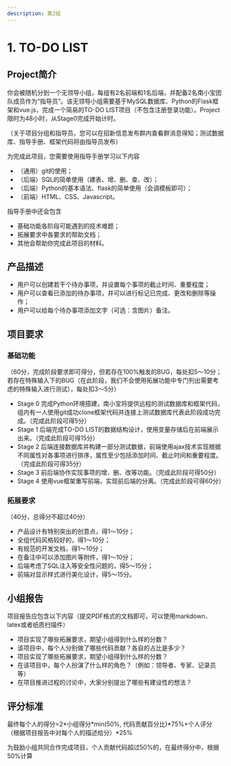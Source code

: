 ```yaml
---
description: 第2组
---
```


# 1. TO-DO LIST

## Project简介

你会被随机分到一个无领导小组，每组有2名前端和1名后端，并配备2名南小宝团队成员作为“指导员”。该无领导小组需要基于MySQL数据库、Python的Flask框架和vue.js，完成一个简易的TO-DO LIST项目（不包含注册登录功能）。Project限时为48小时，从Stage0完成开始计时。&#x20;

（关于项目分组和指导员，您可以在招新信息发布群内查看群消息得知；测试数据库、指导手册、框架代码将由指导员发布）

为完成此项目，您需要使用指导手册学习以下内容

* （通用）git的使用；
* （后端）SQL的简单使用（建表、增、删、查、改）；
* （后端）Python的基本语法、flask的简单使用（会调模板即可）；
* （前端）HTML、CSS、Javascript。

指导手册中还会包含

* 基础功能各阶段可能遇到的技术难题；
* 拓展要求中各要求的帮助文档；
* 其他会帮助你完成此项目的材料。

## 产品描述

* 用户可以创建若干个待办事项，并设置每个事项的截止时间、重要程度；
* 用户可以查看已添加的待办事项，并可以进行标记已完成、更改和删除等操作；
* 用户可以给每个待办事项添加文字（可选：含图片）备注。

## 项目要求

### 基础功能

（60分，完成阶段要求即可得分，但若存在100%触发的BUG，每处扣5～10分；若存在特殊输入下的BUG（在此阶段，我们不会使用拓展功能中专门列出需要考虑的特殊输入进行测试），每处扣3～5分）

* Stage 0 完成Python环境搭建，南小宝将提供远程的测试数据库和框架代码，组内有一人使用git成功clone框架代码并连接上测试数据库代表此阶段成功完成。（完成此阶段可得5分）
* Stage 1 后端完成TO-DO LIST的数据结构设计，使用变量存储后在前端展示出来。（完成此阶段可得15分）
* Stage 2 后端连接数据库并构建一部分测试数据，前端使用ajax技术实现根据不同属性对各事项进行排序，属性至少包括添加时间、截止时间和重要程度。（完成此阶段可得35分）
* Stage 3 前后端协作实现事项的增、删、改等功能。（完成此阶段可得50分）
* Stage 4 使用vue框架重写前端，实现前后端的分离。（完成此阶段可得60分）

### 拓展要求

（40分，总得分不超过40分）

* 产品设计有特别突出的创意点，得1～10分；
* 全组代码风格较好的，得1～10分；
* 有规范的开发文档，得1～10分；
* 在备注中可以添加图片等附件，得1～10分；
* 后端考虑了SQL注入等安全性问题的，得5～15分；
* 前端对显示样式进行美化设计，得5～15分。

## 小组报告

项目报告应包含以下内容（提交PDF格式的文档即可，可以使用markdown、latex或者纸质扫描件）

* 项目实现了哪些拓展要求，期望小组得到什么样的分数？
* 该项目中，每个人分别做了哪些代码贡献？各自的占比是多少？
* 项目实现了哪些拓展要求，期望小组得到什么样的分数？
* 在该项目中，每个人扮演了什么样的角色？（例如：领导者、专家、记录员等）
* 在项目推进过程的讨论中，大家分别提出了哪些有建设性的想法？

## 评分标准

最终每个人的得分=2\*小组得分\*min(50%, 代码贡献百分比)\*75%+个人评分（根据项目报告中对每个人的描述给分）\*25%

为鼓励小组共同合作完成项目，个人贡献代码超过50%的，在最终得分中，根据50%计算
